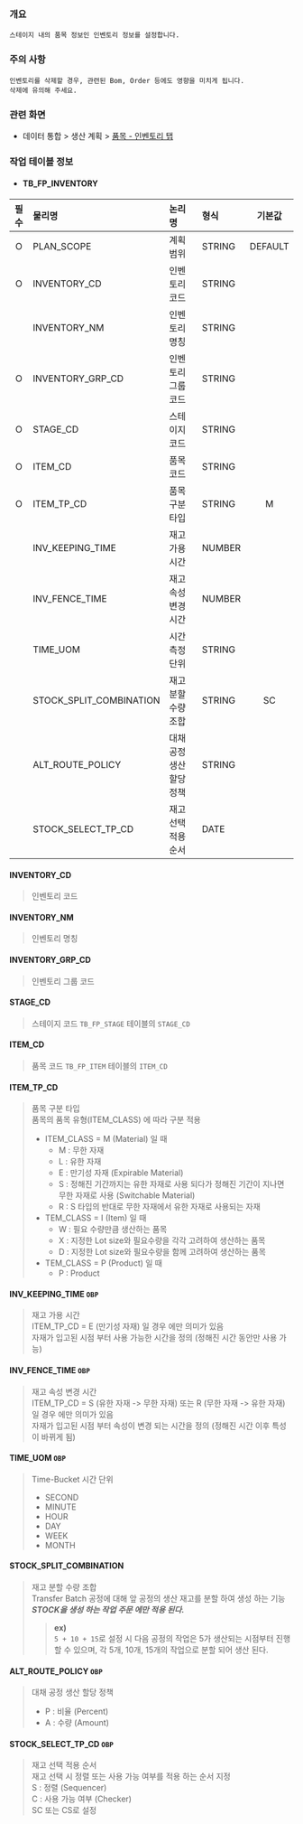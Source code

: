 ### 개요
    스테이지 내의 품목 정보인 인벤토리 정보를 설정합니다.

### 주의 사항
    인벤토리를 삭제할 경우, 관련된 Bom, Order 등에도 영향을 미치게 됩니다.
    삭제에 유의해 주세요. 

### 관련 화면
- 데이터 통합 > 생산 계획 > [품목 - 인벤토리 탭](#/dataintegration/factoryplan/item)

### 작업 테이블 정보
- #### TB_FP_INVENTORY 


| 필수 | 물리명            | 논리명       | 형식     |    기본값    |
|:--:|:---------------|:----------|:-------|:---------:|
| O  | PLAN_SCOPE        | 계획 범위    | STRING | DEFAULT  |
| O  | INVENTORY_CD        | 인벤토리 코드    | STRING |           |
|    | INVENTORY_NM | 인벤토리 명칭     | STRING |           |
| O  | INVENTORY_GRP_CD       | 인벤토리 그룹 코드 | STRING |           |
| O  | STAGE_CD        | 스테이지 코드    | STRING |           |
| O  | ITEM_CD        | 품목 코드    | STRING |           |
| O  | ITEM_TP_CD        | 품목 구분 타입    | STRING | M   |
|    | INV_KEEPING_TIME        | 재고 가용 시간    | NUMBER |           |
|    | INV_FENCE_TIME        | 재고 속성 변경 시간    | NUMBER |           |
|    | TIME_UOM        | 시간 측정 단위    | STRING |           |
|    | STOCK_SPLIT_COMBINATION        | 재고 분할 수량 조합    | STRING | SC     |
|    | ALT_ROUTE_POLICY        | 대채 공정 생산 할당 정책    | STRING |           |
|    | STOCK_SELECT_TP_CD        | 재고 선택 적용 순서    | DATE |           |

#### INVENTORY_CD
> 인벤토리 코드

#### INVENTORY_NM
> 인벤토리 명칭

#### INVENTORY_GRP_CD
> 인벤토리 그룹 코드

#### STAGE_CD
> 스테이지 코드
> `TB_FP_STAGE` 테이블의 `STAGE_CD`

#### ITEM_CD
> 품목 코드
> `TB_FP_ITEM` 테이블의 `ITEM_CD`

#### ITEM_TP_CD
> 품목 구분 타입   
> 품목의 품목 유형(ITEM_CLASS) 에 따라 구분 적용
> - ITEM_CLASS = M (Material) 일 때
>   - M : 무한 자재
>   - L : 유한 자재
>   - E : 만기성 자재 (Expirable Material)
>   - S : 정해진 기간까지는 유한 자재로 사용 되다가 정해진 기간이 지나면 무한 자재로 사용 (Switchable Material)
>   - R : S 타입의 반대로 무한 자재에서 유한 자재로 사용되는 자재
> - TEM_CLASS = I (Item) 일 때
>   - W : 필요 수량만큼 생산하는 품목
>   - X : 지정한 Lot size와 필요수량을 각각 고려하여 생산하는 품목
>   - D : 지정한 Lot size와 필요수량을 함께 고려하여 생산하는 품목
> - TEM_CLASS = P (Product) 일 때
>   - P : Product

#### INV_KEEPING_TIME `OBP`
> 재고 가용 시간  
> ITEM_TP_CD = E (만기성 자재) 일 경우 에만 의미가 있음  
> 자재가 입고된 시점 부터 사용 가능한 시간을 정의 (정해진 시간 동안만 사용 가능)

#### INV_FENCE_TIME `OBP`
> 재고 속성 변경 시간  
> ITEM_TP_CD = S (유한 자재 -> 무한 자재) 또는 R (무한 자재 -> 유한 자재) 일 경우 에만 의미가 있음  
> 자재가 입고된 시점 부터 속성이 변경 되는 시간을 정의 (정해진 시간 이후 특성이 바뀌게 됨)

#### TIME_UOM `OBP`
> Time-Bucket 시간 단위
> - SECOND
> - MINUTE
> - HOUR
> - DAY
> - WEEK
> - MONTH

#### STOCK_SPLIT_COMBINATION
> 재고 분할 수량 조합  
> Transfer Batch 공정에 대해 앞 공정의 생산 재고를 분할 하여 생성 하는 기능  
> ***STOCK을 생성 하는 작업 주문 에만 적용 된다.***
> > **ex)**  
> > `5 + 10 + 15`로 설정 시 다음 공정의 작업은 5가 생산되는 시점부터 진행 할 수 있으며, 각 5개, 10개, 15개의 작업으로 분할 되어 생산 된다.

#### ALT_ROUTE_POLICY `OBP`
> 대채 공정 생산 할당 정책
> - P : 비율 (Percent)
> - A : 수량 (Amount)

#### STOCK_SELECT_TP_CD `OBP`
> 재고 선택 적용 순서  
> 재고 선택 시 정렬 또는 사용 가능 여부를 적용 하는 순서 지정  
> S : 정렬 (Sequencer)  
> C : 사용 가능 여부 (Checker)  
> SC 또는 CS로 설정
